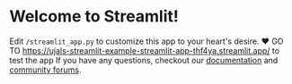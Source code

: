 # Welcome to Streamlit!

Edit `/streamlit_app.py` to customize this app to your heart's desire. :heart:
GO TO https://ujals-streamlit-example-streamlit-app-thf4ya.streamlit.app/ to test the app
If you have any questions, checkout our [documentation](https://docs.streamlit.io) and [community
forums](https://discuss.streamlit.io).
